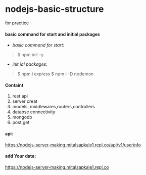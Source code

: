 # nodejs-basic-structure
for practice
<br/>
#### basic command for start and initial packages
- *basic command for start:*
> $ npm init -y
- *init ial packages:*
> $ npm i express
> $ npm i -D nodemon

#### Containt 
1. rest api
2. server creat
3. models, middlewares,routers,controllers
4. databse connectivity
5. mongodb
6. post,get


#### api:
https://nodejs-server-making.mitalsapkale1.repl.co/api/v1/userinfo 

#### add Your data:
https://nodejs-server-making.mitalsapkale1.repl.co
